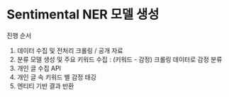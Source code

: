 # Sentimental NER 모델 생성

진행 순서

1. 데이터 수집 및 전처리 
    크롤링 / 공개 자료 
2. 분류 모델 생성 및 주요 키워드 수집 : (키워드 - 감정)
    크롤링 데이터로 감정 분류
3. 개인 글 수집 
    API
4. 개인 글 속 키워드 별 감정 태깅
5. 엔티티 기반 결과 반환
